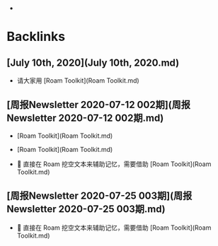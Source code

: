 - 

# Backlinks
## [July 10th, 2020](July 10th, 2020.md)
- 请大家用 [Roam Toolkit](Roam Toolkit.md)

## [周报Newsletter 2020-07-12 002期](周报Newsletter 2020-07-12 002期.md)
- [Roam Toolkit](Roam Toolkit.md)

- [Roam Toolkit](Roam Toolkit.md)

- 🧠 直接在 Roam 挖空文本来辅助记忆，需要借助 [Roam Toolkit](Roam Toolkit.md)

## [周报Newsletter 2020-07-25 003期](周报Newsletter 2020-07-25 003期.md)
- 🧠 直接在 Roam 挖空文本来辅助记忆，需要借助 [Roam Toolkit](Roam Toolkit.md)

